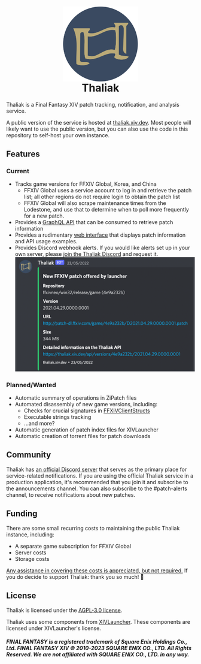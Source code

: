 <p align="center" style="margin-bottom: 0px;">
  <img width="200" src="assets/logo.svg" alt="Thaliak logo" align="center" />
</p>
<h1 align="center" style="margin-top: 0px;">Thaliak</h1>

Thaliak is a Final Fantasy XIV patch tracking, notification, and analysis service.

A public version of the service is hosted at [thaliak.xiv.dev](https://thaliak.xiv.dev).
Most people will likely want to use the public version, but you can also use the code in this repository to self-host your own instance.

## Features
### Current
- Tracks game versions for FFXIV Global, Korea, and China
  - FFXIV Global uses a service account to log in and retrieve the patch list; all other regions do not require login to obtain the patch list
  - FFXIV Global will also scrape maintenance times from the Lodestone, and use that to determine when to poll more frequently for a new patch. 
- Provides a [GraphQL API](https://thaliak.xiv.dev/graphql) that can be consumed to retrieve patch information
- Provides a rudimentary [web interface](https://thaliak.xiv.dev) that displays patch information and API usage examples.
- Provides Discord webhook alerts. If you would like alerts set up in your own server, please [join the Thaliak Discord](https://discord.gg/3XwR35q29B) and request it. ![](assets/screenshot-discord.png)

### Planned/Wanted
- Automatic summary of operations in ZiPatch files
- Automated disassembly of new game versions, including:
  - Checks for crucial signatures in [FFXIVClientStructs](https://github.com/aers/FFXIVClientStructs)
  - Executable strings tracking
  - ...and more?
- Automatic generation of patch index files for XIVLauncher
- Automatic creation of torrent files for patch downloads


## Community
Thaliak has [an official Discord server](https://discord.gg/3XwR35q29B) that serves as the primary place for service-related notifications.
If you are using the official Thaliak service in a production application, it's recommended that you join it and subscribe to the announcements channel.
You can also subscribe to the #patch-alerts channel, to receive notifications about new patches.


## Funding
There are some small recurring costs to maintaining the public Thaliak instance, including:
- A separate game subscription for FFXIV Global
- Server costs
- Storage costs

[Any assistance in covering these costs is appreciated, but not required.](https://github.com/sponsors/avafloww)
If you do decide to support Thaliak: thank you so much! 💙


## License
Thaliak is licensed under the [AGPL-3.0 license](LICENSE).

Thaliak uses some components from [XIVLauncher](https://github.com/avafloww/Thaliak/tree/main/lib).
These components are licensed under XIVLauncher's license.

##### FINAL FANTASY is a registered trademark of Square Enix Holdings Co., Ltd. FINAL FANTASY XIV © 2010-2023 SQUARE ENIX CO., LTD. All Rights Reserved. We are not affiliated with SQUARE ENIX CO., LTD. in any way.
